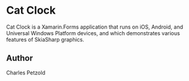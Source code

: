 Cat Clock
=========

Cat Clock is a Xamarin.Forms application that runs on iOS, Android, and Universal Windows Platform devices, and which demonstrates various features of SkiaSharp graphics.

Author
------
Charles Petzold
